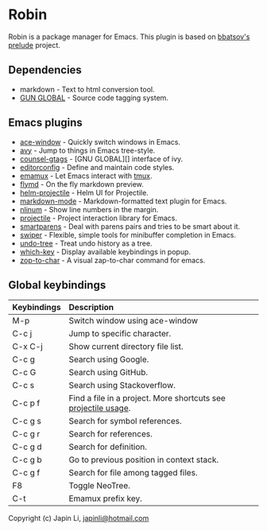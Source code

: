 # Robin

Robin is a package manager for Emacs. This plugin is based on [bbatsov's prelude][] project.

## Dependencies

* markdown - Text to html conversion tool.
* [GUN GLOBAL][] - Source code tagging system.

## Emacs plugins

* [ace-window][] - Quickly switch windows in Emacs.
* [avy][] - Jump to things in Emacs tree-style.
* [counsel-gtags][] - [GNU GLOBAL][] interface of ivy.
* [editorconfig][] - Define and maintain code styles.
* [emamux][] - Let Emacs interact with [tmux][].
* [flymd][] - On the fly markdown preview.
* [helm-projectile][] - Helm UI for Projectile.
* [markdown-mode][] - Markdown-formatted text plugin for Emacs.
* [nlinum][] - Show line numbers in the margin.
* [projectile][] - Project interaction library for Emacs.
* [smartparens][] - Deal with parens pairs and tries to be smart about it.
* [swiper][] -  Flexible, simple tools for minibuffer completion in Emacs.
* [undo-tree][] - Treat undo history as a tree.
* [which-key][] - Display available keybindings in popup.
* [zop-to-char][] - A visual zap-to-char command for emacs.

## Global keybindings

 Keybindings | Description
:------------|:--------------
 M-p         | Switch window using ace-window
 C-c j       | Jump to specific character.
 C-x C-j     | Show current directory file list.
 C-c g       | Search using Google.
 C-c G       | Search using GitHub.
 C-c s       | Search using Stackoverflow.
 C-c p f     | Find a file in a project. More shortcuts see [projectile usage][].
 C-c g s     | Search for symbol references.
 C-c g r     | Search for references.
 C-c g d     | Search for definition.
 C-c g b     | Go to previous position in context stack.
 C-c g f     | Search for file among tagged files.
 F8          | Toggle NeoTree.
 C-t         | Emamux prefix key.


Copyright (c) Japin Li, <japinli@hotmail.com>

[bbatsov's prelude]: https://github.com/bbatsov/prelude
[ace-window]: https://github.com/abo-abo/ace-window
[avy]: https://github.com/abo-abo/avy
[counsel-gtags]: https://github.com/syohex/emacs-counsel-gtags
[editorconfig]: https://github.com/editorconfig/editorconfig-emacs
[flymd]: https://github.com/mola-T/flymd
[helm-projectile]: https://github.com/bbatsov/helm-projectile
[markdown-mode]: https://github.com/jrblevin/markdown-mode
[nlinum]: https://github.com/emacsmirror/nlinum
[projectile]: https://github.com/bbatsov/projectile
[smartparens]: https://github.com/Fuco1/smartparens
[swiper]: https://github.com/abo-abo/swiper
[undo-tree]: https://github.com/emacsmirror/undo-tree
[which-key]: https://github.com/justbur/emacs-which-key
[zop-to-char]: https://github.com/thierryvolpiatto/zop-to-char
[projectile usage]: https://github.com/bbatsov/projectile/blob/master/doc/usage.md
[GUN GLOBAL]: https://www.gnu.org/software/global/
[emamux]: https://github.com/syohex/emacs-emamux/
[tmux]: https://github.com/tmux/tmux
